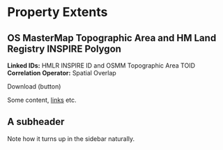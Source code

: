 # Property Extents

## OS MasterMap Topographic Area and HM Land Registry INSPIRE Polygon

__Linked IDs:__ HMLR INSPIRE ID and OSMM Topographic Area TOID 
__Correlation Operator:__ Spatial Overlap

Download (button)

 
 
Some content, [links](https://google.com) etc.

## A subheader

Note how it turns up in the sidebar naturally.
